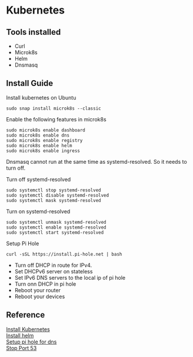 # Kubernetes
## Tools installed
* Curl
* Microk8s
* Helm
* Dnsmasq

## Install Guide

Install kubernetes on Ubuntu
```shell
sudo snap install microk8s --classic
```

Enable the following features in microk8s
```shell
sudo microk8s enable dashboard
sudo microk8s enable dns
sudo microk8s enable registry
sudo microk8s enable helm
sudo microk8s enable ingress
```

Dnsmasq cannot run at the same time as systemd-resolved. So it needs to turn off.

Turn off systemd-resolved
```shell
sudo systemctl stop systemd-resolved
sudo systemctl disable systemd-resolved
sudo systemctl mask systemd-resolved
```

Turn on systemd-resolved
```shell
sudo systemctl unmask systemd-resolved
sudo systemctl enable systemd-resolved
sudo systemctl start systemd-resolved
```

Setup Pi Hole
```shell
curl -sSL https://install.pi-hole.net | bash
```

* Turn off DHCP in route for IPv4.
* Set DHCPv6 server on stateless
* Set IPv6 DNS servers to the local ip of pi hole
* Turn onn DHCP in pi hole
* Reboot your router
* Reboot your devices


## Reference
[Install Kubernetes](https://ubuntu.com/kubernetes/install)\
[Install helm](https://helm.sh/docs/intro/install/)\
[Setup pi hole for dns](https://docs.pi-hole.net/main/basic-install/)\
[Stop Port 53](https://askubuntu.com/questions/191226/dnsmasq-failed-to-create-listening-socket-for-port-53-address-already-in-use)